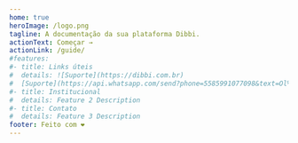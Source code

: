 ```yaml
---
home: true
heroImage: /logo.png
tagline: A documentação da sua plataforma Dibbi.
actionText: Começar →
actionLink: /guide/
#features:
#- title: Links úteis
#  details: ![Suporte](https://dibbi.com.br)
#  [Suporte](https://api.whatsapp.com/send?phone=5585991077098&text=Ol%C3%A1,%20estou%20vindo%20do%20site%20e%20gostaria%20de%20mais%20informa%C3%A7%C3%B5es%20sobre%20a%20Dibbi)
#- title: Institucional
#  details: Feature 2 Description
#- title: Contato
#  details: Feature 3 Description
footer: Feito com ❤️
---
```

